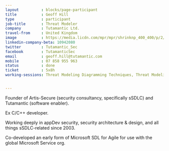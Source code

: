 ```yaml
---
layout          : blocks/page-participant
title           : Geoff Hill
type            : participant
job-title       : Threat Modeler
company         : Tutamantic Ltd.
travel-from     : United Kingdom
image           : https://media.licdn.com/mpr/mpr/shrinknp_400_400/p/2/005/04d/266/048ec09.jpg
linkedin-company-beta: 10942080
twitter         : Tutamantic_Sec
facebook        : TutamanticSec
email           : geoff.hill@tutamantic.com
mobile          : 07 858 955 963
status          : done
ticket          : 5x8h
working-sessions: Threat Modeling Diagramming Techniques, Threat Modeling OWASP Pages, Integrating Security into an Spotify Model, Maturity Models tool, Review and improve the 12 SAMM practices, SAMM Metrics for Enterprise, Threat Modeling Cheat Sheet & Lightweight Threat Modeling, Securing Legacy Applications, JIRA Risk Workflow, SAMM - Core Model Update 1 - Intro, SAMM - Maturity Models tool, GDPR and DPO AppSec implications, SAMM Metrics for Enterprises, Women in Cyber, Define Agile Security Practices, Using Security Risks to Measure Agile Practices, Integrating Security into a Portfolio Kanban


---
```


Founder of Artis-Secure (security consultancy, specifically sSDLC) and Tutamantic (software enabler).

Ex C/C++ developer. 

Working deeply in appDev security, security architecture & design, and all things sSDLC-related since 2003. 

Co-developed an early form of Microsoft SDL for Agile for use with the global Microsoft Service org.

